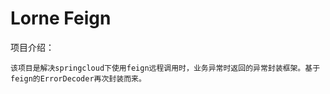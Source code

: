 # Lorne Feign

项目介绍：

    该项目是解决springcloud下使用feign远程调用时，业务异常时返回的异常封装框架。基于feign的ErrorDecoder再次封装而来。
    